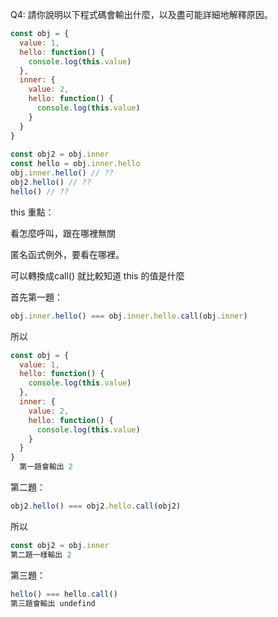 Q4:  請你說明以下程式碼會輸出什麼，以及盡可能詳細地解釋原因。
```js
const obj = {
  value: 1,
  hello: function() {
    console.log(this.value)
  },
  inner: {
    value: 2,
    hello: function() {
      console.log(this.value)
    }
  }
}
  
const obj2 = obj.inner
const hello = obj.inner.hello
obj.inner.hello() // ??
obj2.hello() // ??
hello() // ??
```

this 重點：

看怎麼呼叫，跟在哪裡無關

匿名函式例外，要看在哪裡。

可以轉換成call() 就比較知道 this 的值是什麼

首先第一題：
```js
obj.inner.hello() === obj.inner.hello.call(obj.inner)
```
所以
```js
const obj = {
  value: 1,
  hello: function() {
    console.log(this.value)
  },
  inner: {
    value: 2,
    hello: function() {
      console.log(this.value)
    }
  }
}
  第一題會輸出 2
```

第二題：
```js
obj2.hello() === obj2.hello.call(obj2)
```

所以
```js
const obj2 = obj.inner
第二題一樣輸出 2
```

第三題：
```js
hello() === hello.call()
第三題會輸出 undefind
```
